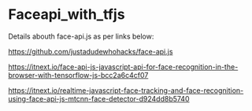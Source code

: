 # Faceapi_with_tfjs

Details abouth face-api.js as per links below:

https://github.com/justadudewhohacks/face-api.js

https://itnext.io/face-api-js-javascript-api-for-face-recognition-in-the-browser-with-tensorflow-js-bcc2a6c4cf07

https://itnext.io/realtime-javascript-face-tracking-and-face-recognition-using-face-api-js-mtcnn-face-detector-d924dd8b5740
